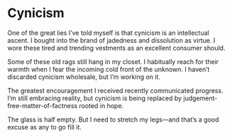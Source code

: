 <!--data 2020-02-21 #newsletter -->

# Cynicism

One of the great lies I’ve told myself is that cynicism is an intellectual ascent.
I bought into the brand of jadedness and dissolution as virtue.
I wore these tired and trending vestments as an excellent consumer should.

Some of these old rags still hang in my closet.
I habitually reach for their warmth when I fear the incoming cold front of the unknown.
I haven’t discarded cynicism wholesale, but I’m working on it.

The greatest encouragement I received recently communicated progress.
I’m still embracing reality, but cynicism is being replaced by judgement-free-matter-of-factness rooted in hope.

The glass is half empty.
But I need to stretch my legs&mdash;and that’s a good excuse as any to go fill it.